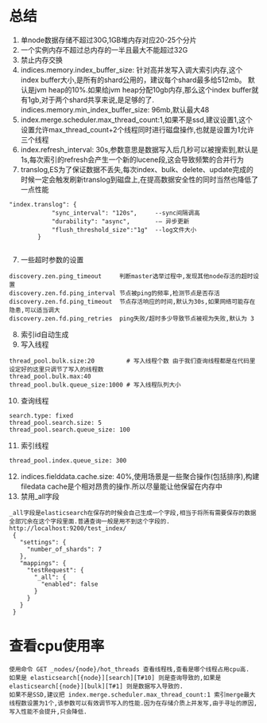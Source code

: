 # 总结
1. 单node数据存储不超过30G,1GB堆内存对应20-25个分片
2. 一个实例内存不超过总内存的一半且最大不能超过32G
3. 禁止内存交换
4. indices.memory.index_buffer_size: 针对高并发写入调大索引内存,这个index buffer大小,是所有的shard公用的，建议每个shard最多给512mb。
   默认是jvm heap的10%.如果给jvm heap分配10gb内存,那么这个index buffer就有1gb,对于两个shard共享来说,是足够的了.
   indices.memory.min_index_buffer_size: 96mb,默认最大48
5. index.merge.scheduler.max_thread_count:1,如果不是ssd,建议设置1,这个设置允许max_thread_count+2个线程同时进行磁盘操作,也就是设置为1允许三个线程
6. index.refresh_interval: 30s,参数意思是数据写入后几秒可以被搜索到,默认是1s,每次索引的refresh会产生一个新的lucene段,这会导致频繁的合并行为
7. translog,ES为了保证数据不丢失,每次index、bulk、delete、update完成的时候一定会触发刷新translog到磁盘上,在提高数据安全性的同时当然也降低了一点性能
```
"index.translog": {
            "sync_interval": "120s",     --sync间隔调高
            "durability": "async",       -– 异步更新
            "flush_threshold_size":"1g"  --log文件大小
        }
        
```
7. 一些超时参数的设置
```
discovery.zen.ping_timeout     判断master选举过程中,发现其他node存活的超时设置
discovery.zen.fd.ping_interval 节点被ping的频率,检测节点是否存活
discovery.zen.fd.ping_timeout  节点存活响应的时间,默认为30s,如果网络可能存在隐患,可以适当调大
discovery.zen.fd.ping_retries  ping失败/超时多少导致节点被视为失败,默认为 3
```
8. 索引id自动生成
9. 写入线程
```
thread_pool.bulk.size:20         # 写入线程个数 由于我们查询线程都是在代码里设定好的这里只调节了写入的线程数
thread_pool.bulk.max:40
thread_pool.bulk.queue_size:1000 # 写入线程队列大小
```
10. 查询线程
```
search.type: fixed 
thread_pool.search.size: 5
thread_pool.search.queue_size: 100
```
11. 索引线程
```
thread_pool.index.queue_size: 300
```
12. indices.fielddata.cache.size: 40%,使用场景是一些聚合操作(包括排序),构建filedata cache是个相对昂贵的操作.所以尽量能让他保留在内存中
13. 禁用_all字段
```
_all字段是elasticsearch在保存的时候会自己生成一个字段,相当于将所有需要保存的数据全部冗余在这个字段里面.普通查询一般是用不到这个字段的.
http://localhost:9200/test_index/
 {
   "settings": {
     "number_of_shards": 7
   },
   "mappings": {
     "testRequest": {
       "_all": {
         "enabled": false
       }
     }
   }
 }
```
   
   
   
   
   
# 查看cpu使用率
```
使用命令 GET _nodes/{node}/hot_threads 查看线程栈,查看是哪个线程占用cpu高.
如果是 elasticsearch[{node}][search][T#10] 则是查询导致的,如果是 elasticsearch[{node}][bulk][T#1] 则是数据写入导致的.
如果不是SSD,建议把 index.merge.scheduler.max_thread_count:1 索引merge最大线程数设置为1个,该参数可以有效调节写入的性能.因为在存储介质上并发写,由于寻址的原因,写入性能不会提升,只会降低.
```
   
